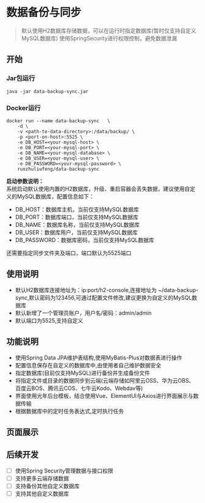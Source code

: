 # 数据备份与同步

> 默认使用H2数据库存储数据，可以在运行时指定数据库(暂时仅支持自定义MySQL数据库)
> 使用SpringSecurity进行权限控制，避免数据泄漏

## 开始
### Jar包运行
```shell
java -jar data-backup-sync.jar
```

### Docker运行
```shell
docker run --name data-backup-sync   \
    -d \
    -v <path-to-data-directory>:/data/backup/ \
    -p <port-on-host>:5525 \
    -e DB_HOST=<your-mysql-host> \
    -e DB_PORT=<your-mysql-port> \
    -e DB_NAME=<your-mysql-database> \
    -e DB_USER=<your-mysql-user> \
    -e DB_PASSWORD=<your-mysql-password> \
    ruozhuliufeng/data-backup-sync 
```
**启动参数说明：** <br/>
系统启动默认使用内置的H2数据库，升级、重启容器会丢失数据，建议使用自定义的MySQL数据库，配置信息如下：
- DB_HOST：数据库主机，当前仅支持MySQL数据库
- DB_PORT：数据库端口，当前仅支持MySQL数据库
- DB_NAME：数据库名称，当前仅支持MySQL数据库
- DB_USER：数据库用户，当前仅支持MySQL数据库
- DB_PASSWORD：数据库密码，当前仅支持MySQL数据库

还需要指定同步文件夹及端口，端口默认为5525端口
## 使用说明

- 默认H2数据库连接地址为：ip:port/h2-console,连接地址为 ~/data-backup-sync,默认密码为123456,可通过配置文件修改,建议更换为自定义的MySQL数据库
- 默认新增了一个管理员账户，用户名/密码：admin/admin
- 默认端口为5525,支持自定义

## 功能说明

- 使用Spring Data JPA维护表结构,使用MyBatis-Plus对数据表进行操作
- 配置信息保存在自定义的数据库中,由使用者自己维护数据安全
- 指定数据库(目前仅支持MySQL)进行备份并生成备份文件
- 将指定文件或目录的数据同步到云端(云端存储如阿里云OSS、华为云OBS、百度云BOS、腾讯云COS、七牛云Kodo、Webdav等)
- 界面使用光年后台模板，结合使用Vue、ElementUI与Axios进行界面展示与数据传输
- 根据数据库中的定时任务表达式,定时执行任务
## 页面展示

## 后续开发

- [ ] 使用Spring Security管理数据与接口权限
- [ ] 支持更多云端存储数据
- [ ] 支持备份其他自定义数据库
- [ ] 支持其他自定义数据库
